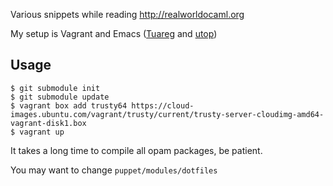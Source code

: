 Various snippets while reading http://realworldocaml.org

My setup is Vagrant and Emacs ([Tuareg](http://www.emacswiki.org/emacs/TuaregMode) and [utop](https://github.com/diml/utop))

## Usage

```
$ git submodule init
$ git submodule update
$ vagrant box add trusty64 https://cloud-images.ubuntu.com/vagrant/trusty/current/trusty-server-cloudimg-amd64-vagrant-disk1.box
$ vagrant up
```

It takes a long time to compile all opam packages, be patient.


You may want to change `puppet/modules/dotfiles`
